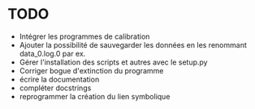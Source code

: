 TODO
====

* Intégrer les programmes de calibration
* Ajouter la possibilité de sauvegarder les données en les renommant data_0.log.0 par ex.
* Gérer l'installation des scripts et autres avec le setup.py
* Corriger bogue d'extinction du programme
* écrire la documentation
* compléter docstrings
* reprogrammer la création du lien symbolique
